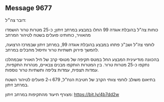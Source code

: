 ## Message 9677

דובר צה״ל:

כוחות צה"ל בהובלת אוגדה 99 החלו במבצע במרחב זיתון; כ-25 מטרות טרור הושמדו מהאוויר, כוחותינו פועלים בשטח לטיהור המרחב

לוחמי צה"ל ושב"כ פתחו במבצע בהובלת אוגדה 99, במרחב זיתון שבמרכז הרצועה, להמשך פירוק תשתיות טרור וחיסול מחבלים במרחב.

בהכוונה מודיעינית המבצע החל במטס תקיפה של מטוסי קרב של חיל האוויר שבמהלכו נתקפו כ-25 מטרות טרור. בין המטרות הותקפו מבנים צבאיים, מנהרות התקפיות, עמדות תצפית, עמדות צליפה ותשתיות טרור נוספות.

בתיאום משולב לוחמי צוותי הקרב של חטיבת הנח"ל, 679 ו-2 פועלים לטיהור השטח במרחב זיתון.

מצורף תיעוד מהתקיפות במרחב זיתון: https://bit.ly/4b7dd2w

